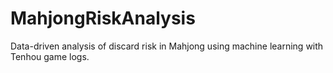 # MahjongRiskAnalysis
Data-driven analysis of discard risk in Mahjong using machine learning with Tenhou game logs.
